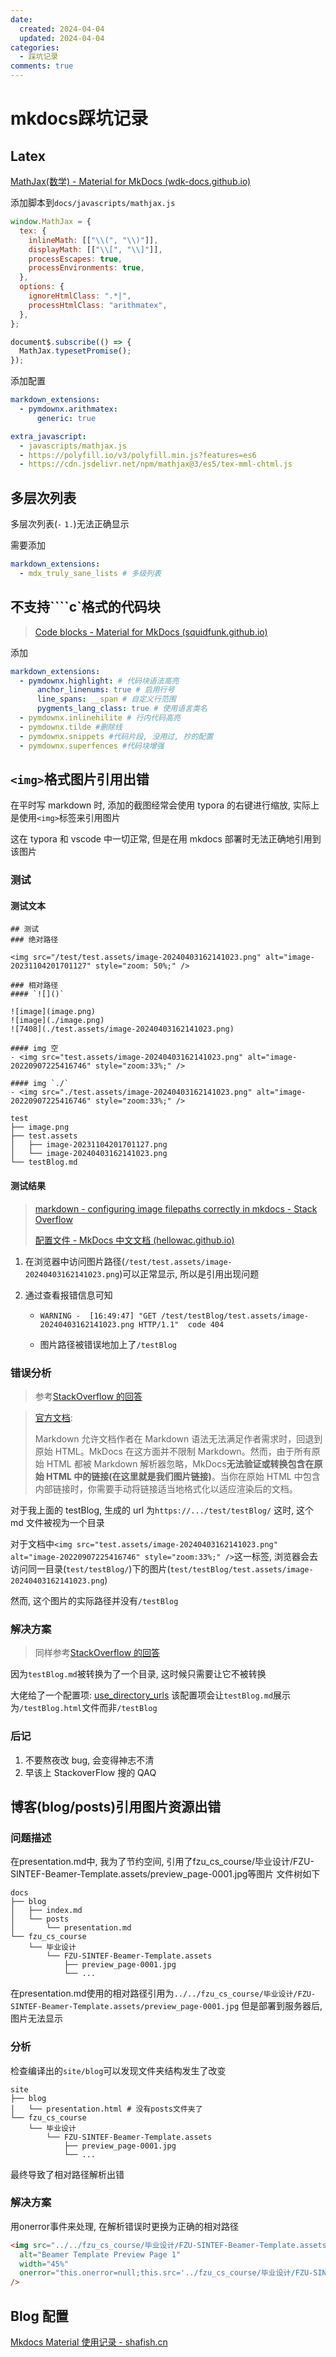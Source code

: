 ```yaml
---
date:
  created: 2024-04-04
  updated: 2024-04-04
categories:
  - 踩坑记录
comments: true 
---
```

# mkdocs踩坑记录

## Latex

[MathJax(数学) - Material for MkDocs (wdk-docs.github.io)](https://wdk-docs.github.io/mkdocs-material-docs/reference/mathjax/)

添加脚本到`docs/javascripts/mathjax.js`

<!-- more -->

```js
window.MathJax = {
  tex: {
    inlineMath: [["\\(", "\\)"]],
    displayMath: [["\\[", "\\]"]],
    processEscapes: true,
    processEnvironments: true,
  },
  options: {
    ignoreHtmlClass: ".*|",
    processHtmlClass: "arithmatex",
  },
};

document$.subscribe(() => {
  MathJax.typesetPromise();
});
```

添加配置

```yaml
markdown_extensions:
  - pymdownx.arithmatex:
      generic: true

extra_javascript:
  - javascripts/mathjax.js
  - https://polyfill.io/v3/polyfill.min.js?features=es6
  - https://cdn.jsdelivr.net/npm/mathjax@3/es5/tex-mml-chtml.js
```

## 多层次列表

多层次列表(`-` `1.`)无法正确显示

需要添加

```yml
markdown_extensions:
  - mdx_truly_sane_lists # 多级列表
```

## 不支持````c`格式的代码块

> [Code blocks - Material for MkDocs (squidfunk.github.io)](https://squidfunk.github.io/mkdocs-material/reference/code-blocks/)

添加

```yaml
markdown_extensions:
  - pymdownx.highlight: # 代码块语法高亮
      anchor_linenums: true # 启用行号
      line_spans: __span # 自定义行范围
      pygments_lang_class: true # 使用语言类名
  - pymdownx.inlinehilite # 行内代码高亮
  - pymdownx.tilde #删除线
  - pymdownx.snippets #代码片段, 没用过, 抄的配置
  - pymdownx.superfences #代码块增强
```

## `<img>`格式图片引用出错

在平时写 markdown 时, 添加的截图经常会使用 typora 的右键进行缩放, 实际上是使用`<img>`标签来引用图片

这在 typora 和 vscode 中一切正常, 但是在用 mkdocs 部署时无法正确地引用到该图片

### 测试

#### 测试文本

```text
## 测试
### 绝对路径

<img src="/test/test.assets/image-20240403162141023.png" alt="image-20231104201701127" style="zoom: 50%;" />

### 相对路径
#### `![]()`

![image](image.png)
![image](./image.png)
![7408](./test.assets/image-20240403162141023.png)

#### img 空
- <img src="test.assets/image-20240403162141023.png" alt="image-20220907225416746" style="zoom:33%;" />

#### img `./`
- <img src="./test.assets/image-20240403162141023.png" alt="image-20220907225416746" style="zoom:33%;" />

```

```shell
test
├── image.png
├── test.assets
│   ├── image-20231104201701127.png
│   └── image-20240403162141023.png
└── testBlog.md
```

#### 测试结果

> [markdown - configuring image filepaths correctly in mkdocs - Stack Overflow](https://stackoverflow.com/questions/71074662/configuring-image-filepaths-correctly-in-mkdocs/71083184#71083184)
>
> [配置文件 - MkDocs 中文文档 (hellowac.github.io)](https://hellowac.github.io/mkdocs-docs-zh/user-guide/configuration/#use_directory_urls)

1. 在浏览器中访问图片路径(`/test/test.assets/image-20240403162141023.png`)可以正常显示, 所以是引用出现问题

2. 通过查看报错信息可知

   - ```shell
     WARNING -  [16:49:47] "GET /test/testBlog/test.assets/image-20240403162141023.png HTTP/1.1"  code 404
     ```

   - 图片路径被错误地加上了`/testBlog`

### 错误分析

> 参考[StackOverflow 的回答](https://stackoverflow.com/questions/71074662/configuring-image-filepaths-correctly-in-mkdocs/71083184#71083184)

> [官方文档](https://www.mkdocs.org/user-guide/writing-your-docs/#linking-from-raw-html):
>
> Markdown 允许文档作者在 Markdown 语法无法满足作者需求时，回退到原始 HTML。MkDocs 在这方面并不限制 Markdown。然而，由于所有原始 HTML 都被 Markdown 解析器忽略，MkDocs**无法验证或转换包含在原始 HTML 中的链接(在这里就是我们图片链接)**。当你在原始 HTML 中包含内部链接时，你需要手动将链接适当地格式化以适应渲染后的文档。

对于我上面的 testBlog, 生成的 url 为`https://.../test/testBlog/` 这时, 这个 md 文件被视为一个目录

对于文档中`<img src="test.assets/image-20240403162141023.png" alt="image-20220907225416746" style="zoom:33%;" />`这一标签, 浏览器会去访问同一目录(`test/testBlog/`)下的图片(`test/testBlog/test.assets/image-20240403162141023.png`)

然而, 这个图片的实际路径并没有`/testBlog`

### 解决方案

> 同样参考[StackOverflow 的回答](https://stackoverflow.com/questions/71074662/configuring-image-filepaths-correctly-in-mkdocs/71083184#71083184)

因为`testBlog.md`被转换为了一个目录, 这时候只需要让它不被转换

大佬给了一个配置项: [use_directory_urls](https://hellowac.github.io/mkdocs-docs-zh/user-guide/configuration/#use_directory_urls) 该配置项会让`testBlog.md`展示为`/testBlog.html`文件而非`/testBlog`

### 后记

1. 不要熬夜改 bug, 会变得神志不清
2. 早该上 StackoverFlow 搜的 QAQ

## 博客(blog/posts)引用图片资源出错

### 问题描述

在presentation.md中, 我为了节约空间, 引用了fzu_cs_course/毕业设计/FZU-SINTEF-Beamer-Template.assets/preview_page-0001.jpg等图片
文件树如下

```text
docs
├── blog
│   ├── index.md
│   └── posts
│       └── presentation.md
└── fzu_cs_course
    └── 毕业设计
        └── FZU-SINTEF-Beamer-Template.assets
            ├── preview_page-0001.jpg
            └── ...
```

在presentation.md使用的相对路径引用为`../../fzu_cs_course/毕业设计/FZU-SINTEF-Beamer-Template.assets/preview_page-0001.jpg`
但是部署到服务器后, 图片无法显示

### 分析

检查编译出的`site/blog`可以发现文件夹结构发生了改变

```text
site
├── blog
│   └── presentation.html # 没有posts文件夹了
└── fzu_cs_course
    └── 毕业设计
        └── FZU-SINTEF-Beamer-Template.assets
            ├── preview_page-0001.jpg
            └── ...
```

最终导致了相对路径解析出错

### 解决方案

用onerror事件来处理, 在解析错误时更换为正确的相对路径

```html
<img src="../../fzu_cs_course/毕业设计/FZU-SINTEF-Beamer-Template.assets/preview_page-0001.jpg" 
  alt="Beamer Template Preview Page 1" 
  width="45%" 
  onerror="this.onerror=null;this.src='../fzu_cs_course/毕业设计/FZU-SINTEF-Beamer-Template.assets/preview_page-0001.jpg'"
/>
```

## Blog 配置

[Mkdocs Material 使用记录 - shafish.cn](https://shafish.cn/blog/mkdocs/#14-blog)
